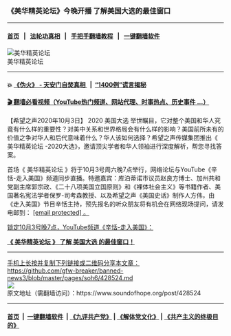 ### 《美华精英论坛》今晚开播  了解美国大选的最佳窗口
------------------------

#### [首页](https://github.com/gfw-breaker/banned-news3/blob/master/README.md) &nbsp;&nbsp;|&nbsp;&nbsp; [法轮功真相](https://github.com/begood0513/basic/blob/master/README.md)  &nbsp;&nbsp;|&nbsp;&nbsp; [手把手翻墙教程](https://github.com/gfw-breaker/guides/wiki)  &nbsp;&nbsp;|&nbsp;&nbsp; [一键翻墙软件](https://github.com/gfw-breaker/nogfw/blob/master/README.md)  



<div><img alt="美华精英论坛" src="https://img.soundofhope.org/2020-10/1601768862400.jpg"/>
<br/><figcaption class="caption">
 美华精英论坛
</figcaption></div><hr/>

#### 💥 [《伪火》 - 天安门自焚真相 ](http://158.247.195.190:10000/videos/blog/weihuo.html)&nbsp; |&nbsp; [“1400例”谎言揭秘  ](http://158.247.195.190:10000/videos/blog/jiexi1400.html)

#### [ 🎬  翻墙必看视频（YouTube热门频道、网站代理、时事热点、历史事件 ...）](https://github.com/gfw-breaker/links/blob/master/banned.md)

<div><div class="Content__Wrapper sc-1bvya0-0 grZQxZ">
 <p class="meta-top">
  <span class="meta">
   【希望之声2020年10月3日】
  </span>
  2020
  <ok href="/term/3741">
   美国大选
  </ok>
  举世瞩目，它对整个美国和华人究竟有什么样的重要性？对美中关系和世界格局会有什么样的影响？美国前所未有的价值之争对华人和后代意味着什么？华人该如何选择？希望之声传媒集团推出《
  <ok href="/term/389962">
   美华精英论坛
  </ok>
  -2020大选》，邀请顶尖学者和华人领袖进行深度解析，帮您寻找答案。
 </p>
 <p>
  首场《
  <ok href="/term/389962">
   美华精英论坛
  </ok>
  》将于10月3号周六晚7点举行，网络论坛与YouTube《辛恬-走入美国》频道同步直播。特邀嘉宾：库泊蒂诺市议员赵良方博士、加州共和党副主席郭宗政、《二十八项美国立国原则》和《裸体社会主义》等书籍作者、美国著名宪法学者保罗-司考森教授、以及希望之声《美国史话》制作人方伟，由《走入美国》节目辛恬主持，预先报名的听众朋友将有机会在网络现场提问，请发电邮到：
  <a data-cfemail="e38695868d97a381829a958c8a8086cd8d8697" href="/cdn-cgi/l/email-protection">
   [email protected]
  </ok>
  。
 </p>
 <p>
  锁定10月3号晚7点，YouTube频道《辛恬-走入美国》：
 </p>
 <div class="soh-embed">
  <div class="soh-embed-inner">
   <div class="iframely-embed">
    <div class="iframely-responsive">
    </div>
   </div>
  </div>
 </div>
 <p>
  <strong>
   《
   <ok href="/term/389962">
    美华精英论坛
   </ok>
   》 了解
   <ok href="/term/3741">
    美国大选
   </ok>
   的最佳窗口！
  </strong>
 </p>
</div>
</div>
<hr/>
手机上长按并复制下列链接或二维码分享本文章：<br/>
https://github.com/gfw-breaker/banned-news3/blob/master/pages/soh6/428524.md <br/>
<a href='https://github.com/gfw-breaker/banned-news3/blob/master/pages/soh6/428524.md'><img src='https://github.com/gfw-breaker/banned-news3/blob/master/pages/soh6/428524.md.png'/></a> <br/>
原文地址（需翻墙访问）：https://www.soundofhope.org/post/428524


------------------------
#### [首页](https://github.com/gfw-breaker/banned-news3/blob/master/README.md) &nbsp;|&nbsp; [一键翻墙软件](https://github.com/gfw-breaker/nogfw/blob/master/README.md) &nbsp;| [《九评共产党》](https://github.com/gfw-breaker/9ping.md/blob/master/README.md#九评之一评共产党是什么) | [《解体党文化》](https://github.com/gfw-breaker/jtdwh.md/blob/master/README.md) | [《共产主义的终极目的》](https://github.com/gfw-breaker/gczydzjmd.md/blob/master/README.md)


<img src='http://gfw-breaker.win/banned-news3/pages/soh6/428524.md' width='0px' height='0px'/>